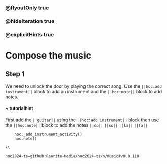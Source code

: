 ### @flyoutOnly true
### @hideIteration true
### @explicitHints true

# Compose the music

## Step 1
We need to unlock the door by playing the correct song. Use the ``||hoc:add instrument||`` block to add an instrument and the ``||hoc:note||`` block to add notes.

#### ~ tutorialhint
First add the ``||guitar||`` using the ``||hoc:add instrument||`` block then use the ``||hoc:note||`` block to add the notes ``||do||`` ``||so||`` ``||la||`` ``||fa||``

```ghost
    hoc._add_instrument_activity()
    hoc.note()
```
```template
\\
```

```package
hoc2024-ts=github:ReWrite-Media/hoc2024-ts/n/music#v0.0.110
```